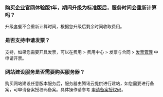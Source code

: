
### 购买企业官网体验版1年，期间升级为标准版后，服务时间会重新计算吗？
升级套餐不会重新计算时间，根据您升级后剩余时间收取费用。

### 是否支持申请发票？
支持，如果您需要开具发票，可以在费用 > 费用中心 > 发票与合同 > [发票管理](https://console.cloud.tencent.com/expense/invoice) 中申请开票。

### 网站建设服务是否需要购买服务器？
购买网站建设任意版本服务后，服务器由腾讯云提供进行建站，如您需要进行备案，可申请备案授权码备案。具体操作请参考 [申请备案授权码](https://cloud.tencent.com/document/product/1276/53388)。
